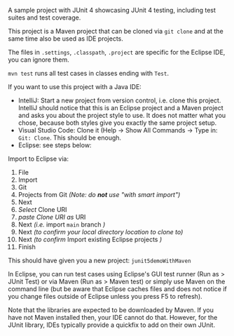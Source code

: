 A sample project with JUnit 4 showcasing JUnit 4 testing, including test suites and test coverage. 

This project is a Maven project that can be cloned via `git clone` and at the same time also be used as IDE projects.

The files in `.settings`, `.classpath`,  `.project` are specific for the Eclipse IDE, you can ignore them.


`mvn test` runs all test cases in classes ending with `Test`. 

If you want to use this project with a Java IDE:
- IntelliJ: Start a new project from version control, i.e. clone this project. IntelliJ should notice that this is an Eclipse project and a Maven project and asks you about the project style to use. It does not matter what you chose, because both styles give you exactly the same project setup.
- Visual Studio Code: Clone it (Help -> Show All Commands -> Type in: `Git: Clone`. This should be enough.
- Eclipse: see steps below:

Import to Eclipse via: 

1. File 
1. Import 
1. Git
1. Projects from Git *(Note: do __not__ use "with smart import")* 
1. Next
1. *Select* Clone URI
1. *paste Clone URI as* URI
1. Next *(i.e.* import `main` branch *)*
1. Next *(to confirm your local directory location to clone to)*
1. Next *(to confirm* Import existing Eclipse projects *)*
1. Finish

This should have given you a new project: `junit5demoWithMaven`

In Eclipse, you can run test cases using Eclipse's GUI test runner (Run as > JUnit Test) or via Maven (Run as > Maven test) or simply use Maven on the command line (but be aware that Eclipse caches files and does not notice if you change files outside of Eclipse unless you press F5 to refresh).

Note that the libraries are expected to be downloaded by Maven. If you have not Maven installed then, your IDE cannot do that. However, for the JUnit library, IDEs typically provide a quickfix to add on their own JUnit.
